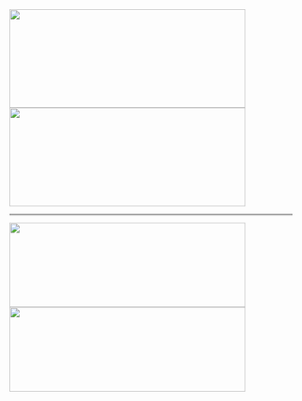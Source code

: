 <a href="https://github.com/mateus-aleixo">
  <img height=175 width=420 align="center" src="https://github-readme-stats.vercel.app/api?username=mateus-aleixo&show_icons=true&theme=tokyonight&bg_color=00000000" />
</a>
<a href="https://github.com/mateus-aleixo">
  <img height=175 width=420 align="center" src="https://github-readme-stats.vercel.app/api/top-langs?username=mateus-aleixo&size_weight=0.5&count_weight=0.5&hide=makefile,shell,html,css&layout=compact&theme=tokyonight&bg_color=00000000&langs_count=8&card_width=320" />
</a>

---

<a href="https://github.com/mateus-aleixo">
  <img height=150 width=420 align="center" src="https://quotes-github-readme.vercel.app/api?type=horizontal&theme=tokyonight" />
</a>
<a href="https://github.com/mateus-aleixo">
  <img height=150 width=420 align="center" src="https://github-readme-stats.vercel.app/api/wakatime?username=mateusaleixo&layout=compact&theme=tokyonight&bg_color=00000000&hide_border=true" />
</a>
